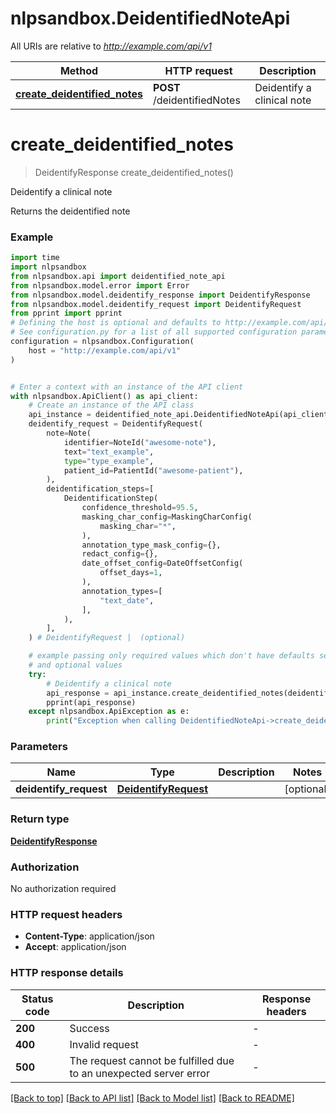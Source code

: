 # nlpsandbox.DeidentifiedNoteApi

All URIs are relative to *http://example.com/api/v1*

Method | HTTP request | Description
------------- | ------------- | -------------
[**create_deidentified_notes**](DeidentifiedNoteApi.md#create_deidentified_notes) | **POST** /deidentifiedNotes | Deidentify a clinical note


# **create_deidentified_notes**
> DeidentifyResponse create_deidentified_notes()

Deidentify a clinical note

Returns the deidentified note

### Example

```python
import time
import nlpsandbox
from nlpsandbox.api import deidentified_note_api
from nlpsandbox.model.error import Error
from nlpsandbox.model.deidentify_response import DeidentifyResponse
from nlpsandbox.model.deidentify_request import DeidentifyRequest
from pprint import pprint
# Defining the host is optional and defaults to http://example.com/api/v1
# See configuration.py for a list of all supported configuration parameters.
configuration = nlpsandbox.Configuration(
    host = "http://example.com/api/v1"
)


# Enter a context with an instance of the API client
with nlpsandbox.ApiClient() as api_client:
    # Create an instance of the API class
    api_instance = deidentified_note_api.DeidentifiedNoteApi(api_client)
    deidentify_request = DeidentifyRequest(
        note=Note(
            identifier=NoteId("awesome-note"),
            text="text_example",
            type="type_example",
            patient_id=PatientId("awesome-patient"),
        ),
        deidentification_steps=[
            DeidentificationStep(
                confidence_threshold=95.5,
                masking_char_config=MaskingCharConfig(
                    masking_char="*",
                ),
                annotation_type_mask_config={},
                redact_config={},
                date_offset_config=DateOffsetConfig(
                    offset_days=1,
                ),
                annotation_types=[
                    "text_date",
                ],
            ),
        ],
    ) # DeidentifyRequest |  (optional)

    # example passing only required values which don't have defaults set
    # and optional values
    try:
        # Deidentify a clinical note
        api_response = api_instance.create_deidentified_notes(deidentify_request=deidentify_request)
        pprint(api_response)
    except nlpsandbox.ApiException as e:
        print("Exception when calling DeidentifiedNoteApi->create_deidentified_notes: %s\n" % e)
```

### Parameters

Name | Type | Description  | Notes
------------- | ------------- | ------------- | -------------
 **deidentify_request** | [**DeidentifyRequest**](DeidentifyRequest.md)|  | [optional]

### Return type

[**DeidentifyResponse**](DeidentifyResponse.md)

### Authorization

No authorization required

### HTTP request headers

 - **Content-Type**: application/json
 - **Accept**: application/json

### HTTP response details
| Status code | Description | Response headers |
|-------------|-------------|------------------|
**200** | Success |  -  |
**400** | Invalid request |  -  |
**500** | The request cannot be fulfilled due to an unexpected server error |  -  |

[[Back to top]](#) [[Back to API list]](../README.md#documentation-for-api-endpoints) [[Back to Model list]](../README.md#documentation-for-models) [[Back to README]](../README.md)

